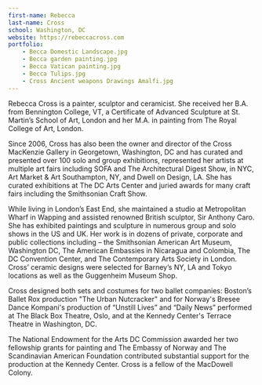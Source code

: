 ```yaml
---
first-name: Rebecca
last-name: Cross
school: Washington, DC
website: https://rebeccacross.com
portfolio:
    - Becca Domestic Landscape.jpg
    - Becca garden painting.jpg
    - Becca Vatican painting.jpg
    - Becca Tulips.jpg
    - Cross Ancient weapons Drawings Amalfi.jpg
---
```


Rebecca Cross is a painter, sculptor and ceramicist.  She received her B.A. from Bennington College, VT, a Certificate of Advanced Sculpture at St. Martin’s School of Art, London and her M.A. in painting from The Royal College of Art, London.
 
Since 2006, Cross has also been the owner and director of the Cross MacKenzie Gallery in Georgetown, Washington, DC and has curated and presented over 100 solo and group exhibitions, represented her artists at multiple art fairs including SOFA and The Architectural Digest Show, in NYC, Art Market & Art Southampton, NY, and Dwell on Design, LA. She has curated exhibitions at The DC Arts Center and juried awards for many craft fairs including the Smithsonian Craft Show.
 
While living in London’s East End, she maintained a studio at Metropolitan Wharf in Wapping and assisted renowned British sculptor, Sir Anthony Caro.  She has exhibited paintings and sculpture in numerous group and solo shows in the US and UK. Her work is in dozens of private, corporate and public collections including – the Smithsonian American Art Museum, Washington DC, The American Embassies in Nicaragua and Colombia, The DC Convention Center, and The Contemporary Arts Society in London.  Cross’ ceramic designs were selected for Barney’s NY, LA and Tokyo locations as well as the Guggenheim Museum Shop.
 
Cross designed both sets and costumes for two ballet companies: Boston’s Ballet Rox production "The Urban Nutcracker" and for Norway's Bresee Dance Kompani's production of  “Unstill Lives” and “Daily News” performed at The Black Box Theatre, Oslo, and at the Kennedy Center's Terrace Theatre in Washington, DC. 
 
The National Endowment for the Arts DC Commission awarded her two fellowship grants for painting and The Embassy of Norway and The Scandinavian American Foundation contributed substantial support for the production at the Kennedy Center. Cross is a fellow of the MacDowell Colony.
   